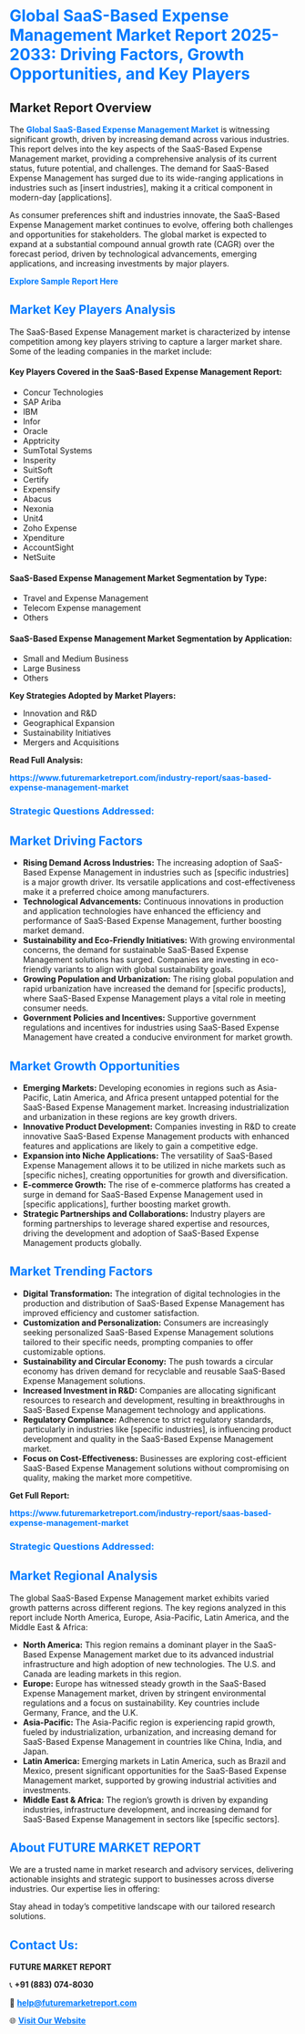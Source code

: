 <h1 style="color: #007BFF;">Global SaaS-Based Expense Management Market Report 2025-2033: Driving Factors, Growth Opportunities, and Key Players</h1>

<section id="overview">
<h2>Market Report Overview</h2>
<p>The <a href="https://www.futuremarketreport.com/industry-report/saas-based-expense-management-market" style="color: #007BFF; text-decoration: none;"><strong>Global SaaS-Based Expense Management Market</strong></a> is witnessing significant growth, driven by increasing demand across various industries. This report delves into the key aspects of the SaaS-Based Expense Management market, providing a comprehensive analysis of its current status, future potential, and challenges. The demand for SaaS-Based Expense Management has surged due to its wide-ranging applications in industries such as [insert industries], making it a critical component in modern-day [applications].</p>
<p>As consumer preferences shift and industries innovate, the SaaS-Based Expense Management market continues to evolve, offering both challenges and opportunities for stakeholders. The global market is expected to expand at a substantial compound annual growth rate (CAGR) over the forecast period, driven by technological advancements, emerging applications, and increasing investments by major players.</p>
</section>

<section id="overview">
<p><a href="https://www.futuremarketreport.com/request-sample/reportId=104954" style="color: #007BFF; text-decoration: none;"><strong>Explore Sample Report Here</strong></a></p>
</section>

<section id="key-players">
<h2 style="color: #007BFF;">Market Key Players Analysis</h2>
<p>The SaaS-Based Expense Management market is characterized by intense competition among key players striving to capture a larger market share. Some of the leading companies in the market include:</p>
<h4>Key Players Covered in the SaaS-Based Expense Management Report:</h4>
<ul><li>Concur Technologies</li><li>SAP Ariba</li><li>IBM</li><li>Infor</li><li>Oracle</li><li>Apptricity</li><li>SumTotal Systems</li><li>Insperity</li><li>SuitSoft</li><li>Certify</li><li>Expensify</li><li>Abacus</li><li>Nexonia</li><li>Unit4</li><li>Zoho Expense</li><li>Xpenditure</li><li>AccountSight</li><li>NetSuite</li></ul>
<h4>SaaS-Based Expense Management Market Segmentation by Type:</h4>
<ul><li>Travel and Expense Management</li><li>Telecom Expense management</li><li>Others</li></ul>

<h4>SaaS-Based Expense Management Market Segmentation by Application:</h4>
<ul><li>Small and Medium Business</li><li>Large Business</li><li>Others</li></ul>
<p><strong>Key Strategies Adopted by Market Players:</strong></p>
<ul>
<li>Innovation and R&D</li>
<li>Geographical Expansion</li>
<li>Sustainability Initiatives</li>
<li>Mergers and Acquisitions</li>
</ul>
</section>

<section>
<p><strong>Read Full Analysis: </strong></p><a href="https://www.futuremarketreport.com/industry-report/saas-based-expense-management-market" style="color: #007BFF; text-decoration: none;"><strong>https://www.futuremarketreport.com/industry-report/saas-based-expense-management-market</strong></a>
<h3 style="color: #007BFF;">Strategic Questions Addressed:</h3>
</section>

<section id="driving-factors">
<h2 style="color: #007BFF;">Market Driving Factors</h2>
<ul>
<li><strong>Rising Demand Across Industries:</strong> The increasing adoption of SaaS-Based Expense Management in industries such as [specific industries] is a major growth driver. Its versatile applications and cost-effectiveness make it a preferred choice among manufacturers.</li>
<li><strong>Technological Advancements:</strong> Continuous innovations in production and application technologies have enhanced the efficiency and performance of SaaS-Based Expense Management, further boosting market demand.</li>
<li><strong>Sustainability and Eco-Friendly Initiatives:</strong> With growing environmental concerns, the demand for sustainable SaaS-Based Expense Management solutions has surged. Companies are investing in eco-friendly variants to align with global sustainability goals.</li>
<li><strong>Growing Population and Urbanization:</strong> The rising global population and rapid urbanization have increased the demand for [specific products], where SaaS-Based Expense Management plays a vital role in meeting consumer needs.</li>
<li><strong>Government Policies and Incentives:</strong> Supportive government regulations and incentives for industries using SaaS-Based Expense Management have created a conducive environment for market growth.</li>
</ul>
</section>

<section id="growth-opportunities">
<h2 style="color: #007BFF;">Market Growth Opportunities</h2>
<ul>
<li><strong>Emerging Markets:</strong> Developing economies in regions such as Asia-Pacific, Latin America, and Africa present untapped potential for the SaaS-Based Expense Management market. Increasing industrialization and urbanization in these regions are key growth drivers.</li>
<li><strong>Innovative Product Development:</strong> Companies investing in R&D to create innovative SaaS-Based Expense Management products with enhanced features and applications are likely to gain a competitive edge.</li>
<li><strong>Expansion into Niche Applications:</strong> The versatility of SaaS-Based Expense Management allows it to be utilized in niche markets such as [specific niches], creating opportunities for growth and diversification.</li>
<li><strong>E-commerce Growth:</strong> The rise of e-commerce platforms has created a surge in demand for SaaS-Based Expense Management used in [specific applications], further boosting market growth.</li>
<li><strong>Strategic Partnerships and Collaborations:</strong> Industry players are forming partnerships to leverage shared expertise and resources, driving the development and adoption of SaaS-Based Expense Management products globally.</li>
</ul>
</section>

<section id="trending-factors">
<h2 style="color: #007BFF;">Market Trending Factors</h2>
<ul>
<li><strong>Digital Transformation:</strong> The integration of digital technologies in the production and distribution of SaaS-Based Expense Management has improved efficiency and customer satisfaction.</li>
<li><strong>Customization and Personalization:</strong> Consumers are increasingly seeking personalized SaaS-Based Expense Management solutions tailored to their specific needs, prompting companies to offer customizable options.</li>
<li><strong>Sustainability and Circular Economy:</strong> The push towards a circular economy has driven demand for recyclable and reusable SaaS-Based Expense Management solutions.</li>
<li><strong>Increased Investment in R&D:</strong> Companies are allocating significant resources to research and development, resulting in breakthroughs in SaaS-Based Expense Management technology and applications.</li>
<li><strong>Regulatory Compliance:</strong> Adherence to strict regulatory standards, particularly in industries like [specific industries], is influencing product development and quality in the SaaS-Based Expense Management market.</li>
<li><strong>Focus on Cost-Effectiveness:</strong> Businesses are exploring cost-efficient SaaS-Based Expense Management solutions without compromising on quality, making the market more competitive.</li>
</ul>
</section>

<section>
<p><strong>Get Full Report: </strong></p><a href="https://www.futuremarketreport.com/industry-report/saas-based-expense-management-market" style="color: #007BFF; text-decoration: none;"><strong>https://www.futuremarketreport.com/industry-report/saas-based-expense-management-market</strong></a>
<h3 style="color: #007BFF;">Strategic Questions Addressed:</h3>
</section>


<section id="regional-analysis">
<h2 style="color: #007BFF;">Market Regional Analysis</h2>
<p>The global SaaS-Based Expense Management market exhibits varied growth patterns across different regions. The key regions analyzed in this report include North America, Europe, Asia-Pacific, Latin America, and the Middle East & Africa:</p>
<ul>
<li><strong>North America:</strong> This region remains a dominant player in the SaaS-Based Expense Management market due to its advanced industrial infrastructure and high adoption of new technologies. The U.S. and Canada are leading markets in this region.</li>
<li><strong>Europe:</strong> Europe has witnessed steady growth in the SaaS-Based Expense Management market, driven by stringent environmental regulations and a focus on sustainability. Key countries include Germany, France, and the U.K.</li>
<li><strong>Asia-Pacific:</strong> The Asia-Pacific region is experiencing rapid growth, fueled by industrialization, urbanization, and increasing demand for SaaS-Based Expense Management in countries like China, India, and Japan.</li>
<li><strong>Latin America:</strong> Emerging markets in Latin America, such as Brazil and Mexico, present significant opportunities for the SaaS-Based Expense Management market, supported by growing industrial activities and investments.</li>
<li><strong>Middle East & Africa:</strong> The region’s growth is driven by expanding industries, infrastructure development, and increasing demand for SaaS-Based Expense Management in sectors like [specific sectors].</li>
</ul>
</section>

<footer>
<h2 style="color: #007BFF;">About FUTURE MARKET REPORT</h2>
<p>We are a trusted name in market research and advisory services, delivering actionable insights and strategic support to businesses across diverse industries. Our expertise lies in offering:</p>

<p>Stay ahead in today’s competitive landscape with our tailored research solutions.</p>

<h2 style="color: #007BFF;">Contact Us:</h2>
<p><strong>FUTURE MARKET REPORT</strong></p>
<p>📞 <strong>+91 (883) 074-8030</strong></p>
<p>📧 <strong><a href="mailto:help@futuremarketreport.com" style="color: #007BFF;">help@futuremarketreport.com</a></strong></p>
<p>🌐 <strong><a href="https://www.futuremarketreport.com/" style="color: #007BFF;">Visit Our Website</a></strong></p>
</footer>